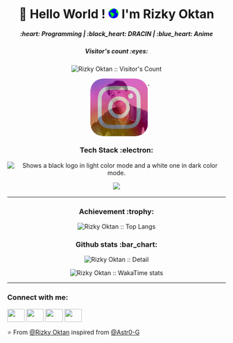 
<h1 align="center">👋 Hello World !  <img src="https://raw.githubusercontent.com/rainerhosch/rainerhosch/refs/heads/main/assets/images/Earth.gif" width="24px"> I'm Rizky Oktan
</h1>
  
<h5 align="center"> :heart: Programming | :black_heart: DRACIN | :blue_heart: Anime </h5>


<h5 align="center">Visitor's count :eyes:</h5>

<p align="center">
  <img src="https://count.getloli.com/get/@rainerhosch?theme=love-and-deepspace" alt="Rizky Oktan :: Visitor's Count" /> 
</p>

<!-- 
Other alternatives:

<p align="center">
  <img src="https://komarev.com/ghpvc/?username=rainerhosch&color=blue&label=Profile+Views" alt="Rizky Oktan :: Visitor's Count Komarev" />
</p>
-->
<div align="center">
  <a href="https://www.instagram.com/rz._.ar/" target="_blank">
    <img src="https://github.com/rainerhosch/rainerhosch/blob/main/assets/images/ig240.png" width="auto" height="133" alt="rainerhosch profile picture" style="vertical-align: top; margin-left: 15px;"/>
  </a>
  <img src="https://record.gewang.wiki/entry/1/" onError="this.style.display = 'none';" alt=""/>
</div>

<h3 align="center">Tech Stack :electron: </h3>
<p align="center">
  <picture>
    <source media="(prefers-color-scheme: dark)" srcset="https://streak-stats.demolab.com?user=rainerhosch&theme=dark&hide_border=true&background=0D1117&stroke=ffffff&ring=FE0034&fire=FE0034&currStreakLabel=EBEBEB" width = 500>
    <source media="(prefers-color-scheme: light)" srcset="https://streak-stats.demolab.com?user=rainerhosch&hide_border=true&background=FFFFFF&ring=FE0034&fire=FE0034&currStreakLabel=FE0034" width = 500>
    <img alt="Shows a black logo in light color mode and a white one in dark color mode." src="">
  </picture>
</p>
<p align="center">
  <a>
      <img media="(prefers-color-scheme: dark)" src="https://skillicons.dev/icons?i=nodejs,js,ts,solidity,python,php,cpp,java,golang,dart,flutter,html,css,react,nextjs,express,laravel,jquery,firebase,mongodb,elasticsearch,mysql,sqlite,vscode,androidstudio,arduino,postman,tensorflow,docker,gcp,aws,ipfs,vercel,tailwind,bootstrap,discord,npm,yarn,git,github,gitlab,md,xd,pr,ae,ps,windows,linux,ubuntu,kali&theme=dark&perline=25" />
  </a>
</p>
<hr>

<h3 align="center"> Achievement :trophy:</h3>
<p align="center"><img src="https://github-profile-trophy.vercel.app/?username=rainerhosch&theme=onedark&row=2&column=4" alt="Rizky Oktan :: Top Langs" /></p>

<!-- <h2>Github Stats</h2> -->
<h3 align="center">Github stats :bar_chart:</h3>

<p align='center'><img  width="350" src="https://github-readme-stats.vercel.app/api?username=rainerhosch&count_private=true&show_icons=true&theme=tokyonight" alt="Rizky Oktan :: Detail" />
<!-- <img align="right" width="350" src="https://github-readme-streak-stats.herokuapp.com/?user=rainerhosch&&theme=tokyonight" alt="Rizky Oktan :: Streak Stat" /></p> -->
<p align="center"><img width="350" src="https://github-readme-stats.vercel.app/api/top-langs/?username=rainerhosch&langs_count=8&theme=tokyonight&layout=donut" alt="Rizky Oktan :: WakaTime stats" />



---


<h3 align="left">Connect with me:</h3>
<div align="left">
<a href="https://x.com/onchainmfer" target="blank"><img align="center" src="https://cdn.jsdelivr.net/npm/simple-icons@3.0.1/icons/twitter.svg" alt="" height="30" width="40"/></a>
<a href="https://www.linkedin.com/in/rizky-ardiansyah-5ba6b9289/" target="blank"><img align="center" src="https://cdn.jsdelivr.net/npm/simple-icons@3.0.1/icons/linkedin.svg" alt="" height="30" width="40" /></a>
<a href="https://instagram.com/rz._.ar" target="blank"><img align="center" src="https://cdn.jsdelivr.net/npm/simple-icons@3.0.1/icons/instagram.svg" alt="" height="30" width="40" /></a>
<a href="seu link" target="blank"><img align="center" src="https://cdn.jsdelivr.net/npm/simple-icons@3.0.1/icons/youtube.svg" alt="" height="30" width="40" /></a>
</div>

⭐️ From [@Rizky Oktan](https://github.com/rainerhosch) inspired from [@Astr0-G](https://github.com/Astr0-G)


